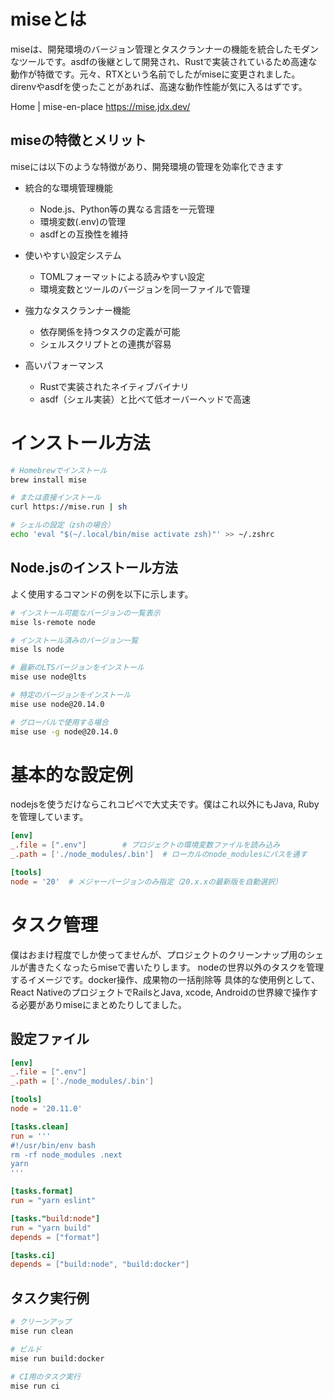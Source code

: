 # miseとは

miseは、開発環境のバージョン管理とタスクランナーの機能を統合したモダンなツールです。asdfの後継として開発され、Rustで実装されているため高速な動作が特徴です。元々、RTXという名前でしたがmiseに変更されました。direnvやasdfを使ったことがあれば、高速な動作性能が気に入るはずです。

Home | mise-en-place https://mise.jdx.dev/

## miseの特徴とメリット

miseには以下のような特徴があり、開発環境の管理を効率化できます

- 統合的な環境管理機能
  - Node.js、Python等の異なる言語を一元管理
  - 環境変数(.env)の管理
  - asdfとの互換性を維持

- 使いやすい設定システム
  - TOMLフォーマットによる読みやすい設定
  - 環境変数とツールのバージョンを同一ファイルで管理

- 強力なタスクランナー機能
  - 依存関係を持つタスクの定義が可能
  - シェルスクリプトとの連携が容易

- 高いパフォーマンス
  - Rustで実装されたネイティブバイナリ
  - asdf（シェル実装）と比べて低オーバーヘッドで高速

# インストール方法

```bash
# Homebrewでインストール
brew install mise

# または直接インストール
curl https://mise.run | sh

# シェルの設定（zshの場合）
echo 'eval "$(~/.local/bin/mise activate zsh)"' >> ~/.zshrc
```

## Node.jsのインストール方法

よく使用するコマンドの例を以下に示します。

```bash
# インストール可能なバージョンの一覧表示
mise ls-remote node

# インストール済みのバージョン一覧
mise ls node

# 最新のLTSバージョンをインストール
mise use node@lts

# 特定のバージョンをインストール
mise use node@20.14.0

# グローバルで使用する場合
mise use -g node@20.14.0

```

# 基本的な設定例

nodejsを使うだけならこれコピペで大丈夫です。僕はこれ以外にもJava, Rubyを管理しています。

```toml:.mise.toml
[env]
_.file = [".env"]        # プロジェクトの環境変数ファイルを読み込み
_.path = ['./node_modules/.bin']  # ローカルのnode_modulesにパスを通す

[tools]
node = '20'  # メジャーバージョンのみ指定（20.x.xの最新版を自動選択）
```

# タスク管理

僕はおまけ程度でしか使ってませんが、プロジェクトのクリーンナップ用のシェルが書きたくなったらmiseで書いたりします。
nodeの世界以外のタスクを管理するイメージです。docker操作、成果物の一括削除等
具体的な使用例として、React NativeのプロジェクトでRailsとJava, xcode, Androidの世界線で操作する必要がありmiseにまとめたりしてました。

## 設定ファイル

```toml
[env]
_.file = [".env"]
_.path = ['./node_modules/.bin']

[tools]
node = '20.11.0'

[tasks.clean]
run = '''
#!/usr/bin/env bash
rm -rf node_modules .next
yarn
'''

[tasks.format]
run = "yarn eslint"

[tasks."build:node"]
run = "yarn build"
depends = ["format"]

[tasks.ci]
depends = ["build:node", "build:docker"]
```

## タスク実行例

```bash
# クリーンアップ
mise run clean

# ビルド
mise run build:docker

# CI用のタスク実行
mise run ci
```
